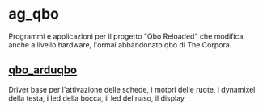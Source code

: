 # ag_qbo #

Programmi e applicazioni per il progetto "Qbo Reloaded" che modifica, anche a livello hardware, l'ormai abbandonato qbo di The Corpora.

## [qbo_arduqbo](../tree/master/qbo_arduqbo) ##
Driver base per l'attivazione delle schede, i motori delle ruote, i dynamixel della testa, i led della bocca, il led del naso, il display
